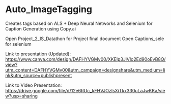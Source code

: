 # Auto_ImageTagging
Creates tags based on ALS + Deep Neural Networks and Selenium for Caption Generation using Copy.ai

Open Project_2_IS_Datathon for Project final document
Open Captions_sele for selenium 

Link to presentation (Updated):
https://www.canva.com/design/DAFHYVGMv00/XKElp3JlVlo2Ed90oEvB8Q/view?utm_content=DAFHYVGMv00&utm_campaign=designshare&utm_medium=link&utm_source=publishpresent



Link to Video Presentation:
https://drive.google.com/file/d/12e6RUc_kFHVJOzIsXiTkx330uLaJwKKa/view?usp=sharing
